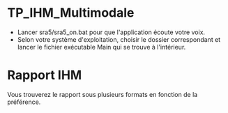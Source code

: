 # TP_IHM_Multimodale
* Lancer sra5/sra5_on.bat pour que l'application écoute votre voix.
* Selon votre système d'exploitation, choisir le dossier correspondant et lancer le fichier exécutable Main qui se trouve à l'intérieur.
# Rapport IHM
Vous trouverez le rapport sous plusieurs formats en fonction de la préférence.
